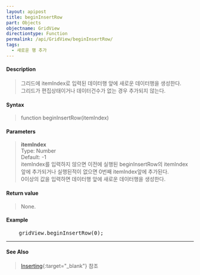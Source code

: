 ```yaml
---
layout: apipost
title: beginInsertRow
part: Objects
objectname: GridView
directiontype: Function
permalink: /api/GridView/beginInsertRow/
tags: 
  - 새로운 행 추가
---
```



#### Description

> 그리드에 itemIndex로 입력된 데이터행 앞에 새로운 데이터행을 생성한다.  
> 그리드가 편집상태이거나 데이터건수가 없는 경우 추가되지 않는다.

#### Syntax

> function beginInsertRow(itemIndex)

#### Parameters

> **itemIndex**  
> Type: Number  
> Default: -1  
> itemIndex를 입력하지 않으면 이전에 실행된 beginInsertRow의 itemIndex 앞에 추가되거나 실행된적이 없으면 0번째 itemIndex앞에 추가된다.  
> 0이상의 값을 입력하면 데이터행 앞에 새로운 데이터행을 생성한다.

#### Return value

> None.

#### Example

<pre class="prettyprint">
    gridView.beginInsertRow(0);
</pre>

---

#### See Also

> [Inserting](http://demo.realgrid.com/Demo/Inserting){:target="_blank"} 참조
